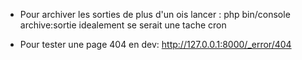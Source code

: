 - Pour archiver les sorties de plus d'un ois lancer :
php bin/console archive:sortie
idealement se serait une tache cron


- Pour tester une page 404 en dev: http://127.0.0.1:8000/_error/404